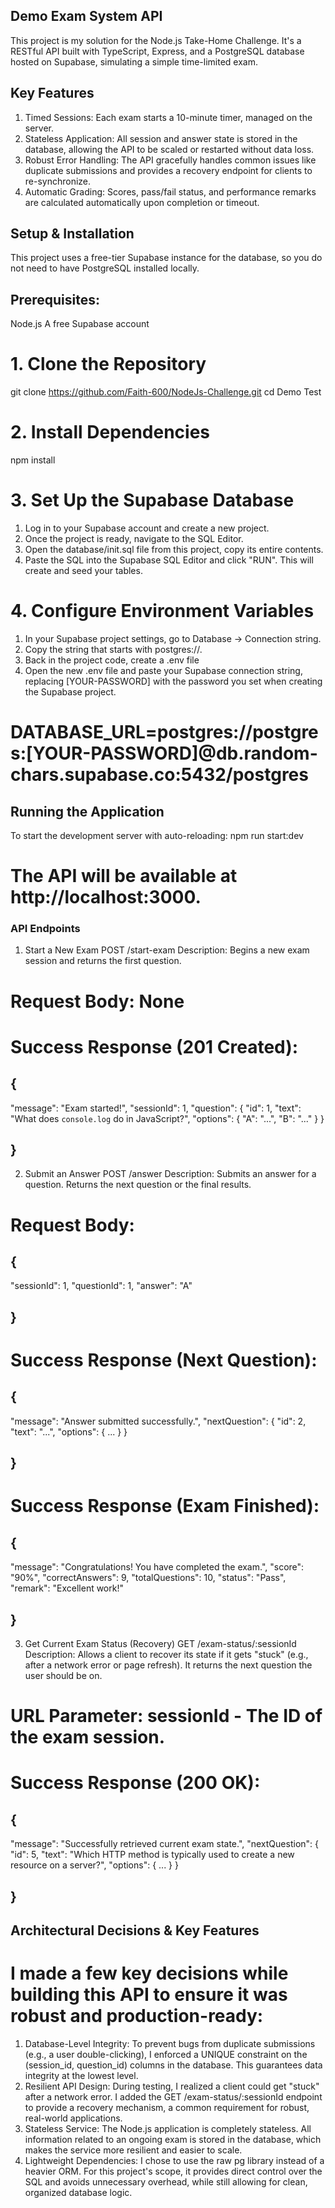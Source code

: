  ## Demo Exam System API
This project is my solution for the Node.js Take-Home Challenge. It's a RESTful API built with TypeScript, Express, and a PostgreSQL database hosted on Supabase, simulating a simple time-limited exam.


## Key Features
1. Timed Sessions: Each exam starts a 10-minute timer, managed on the server.
2. Stateless Application: All session and answer state is stored in the database, allowing the API to be scaled or restarted without data loss.
3. Robust Error Handling: The API gracefully handles common issues like duplicate submissions and provides a recovery endpoint for clients to re-synchronize.
4. Automatic Grading: Scores, pass/fail status, and performance remarks are calculated automatically upon completion or timeout.


 ## Setup & Installation
This project uses a free-tier Supabase instance for the database, so you do not need to have PostgreSQL installed locally.


## Prerequisites:
Node.js
A free Supabase account
# 1. Clone the Repository
git clone https://github.com/Faith-600/NodeJs-Challenge.git
cd Demo Test

# 2. Install Dependencies
npm install

# 3. Set Up the Supabase Database
1. Log in to your Supabase account and create a new project.
2. Once the project is ready, navigate to the SQL Editor.
3. Open the database/init.sql file from this project, copy its entire contents.
4. Paste the SQL into the Supabase SQL Editor and click "RUN". This will create and seed your tables.

# 4. Configure Environment Variables
1. In your Supabase project settings, go to Database -> Connection string.
2. Copy the string that starts with postgres://.
3. Back in the project code, create a .env file
4. Open the new .env file and paste your Supabase connection string, replacing [YOUR-PASSWORD] with the password you set when creating the Supabase project.
 # DATABASE_URL=postgres://postgres:[YOUR-PASSWORD]@db.random-chars.supabase.co:5432/postgres


## Running the Application
To start the development server with auto-reloading:
npm run start:dev
# The API will be available at http://localhost:3000.

### API Endpoints
1. Start a New Exam
POST /start-exam
Description: Begins a new exam session and returns the first question.
# Request Body: None
# Success Response (201 Created):
## {
  "message": "Exam started!",
  "sessionId": 1,
  "question": {
    "id": 1,
    "text": "What does `console.log` do in JavaScript?",
    "options": { "A": "...", "B": "..." }
  }
 ## }


2. Submit an Answer
POST /answer
Description: Submits an answer for a question. Returns the next question or the final results.

# Request Body:
## {
  "sessionId": 1,
  "questionId": 1,
  "answer": "A"
 ## }

# Success Response (Next Question):
## {
  "message": "Answer submitted successfully.",
  "nextQuestion": {
    "id": 2,
    "text": "...",
    "options": { ... }
  }
## }

# Success Response (Exam Finished):
## {
  "message": "Congratulations! You have completed the exam.",
  "score": "90%",
  "correctAnswers": 9,
  "totalQuestions": 10,
  "status": "Pass",
  "remark": "Excellent work!"
 ## }

3. Get Current Exam Status (Recovery)
GET /exam-status/:sessionId
Description: Allows a client to recover its state if it gets "stuck" (e.g., after a network error or page refresh). It returns the next question the user should be on.
# URL Parameter: sessionId - The ID of the exam session.

# Success Response (200 OK):
## {
  "message": "Successfully retrieved current exam state.",
  "nextQuestion": {
    "id": 5,
    "text": "Which HTTP method is typically used to create a new resource on a server?",
    "options": { ... }
 }
 ## }

## Architectural Decisions & Key Features
# I made a few key decisions while building this API to ensure it was robust and production-ready:

1. Database-Level Integrity: To prevent bugs from duplicate submissions (e.g., a user double-clicking), I enforced a UNIQUE constraint on the (session_id, question_id) columns in the database. This guarantees data integrity at the lowest level.
2. Resilient API Design: During testing, I realized a client could get "stuck" after a network error. I added the GET /exam-status/:sessionId endpoint to provide a recovery mechanism, a common requirement for robust, real-world applications.
3. Stateless Service: The Node.js application is completely stateless. All information related to an ongoing exam is stored in the database, which makes the service more resilient and easier to scale.
4. Lightweight Dependencies: I chose to use the raw pg library instead of a heavier ORM. For this project's scope, it provides direct control over the SQL and avoids unnecessary overhead, while still allowing for clean, organized database logic.